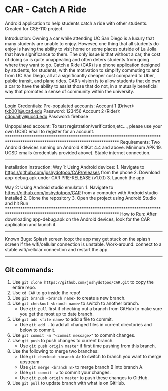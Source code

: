 # CAR - Catch A Ride
Android application to help students catch a ride with other students. 
Created for CSE-110 project.

Introduction: 
Owning a car while attending UC San Diego is a luxury that many students are unable to enjoy. However, one thing that all students do enjoy is having the ability to visit home or some places outside of La Jolla that have significance to them. The only issue is that without a car, the cost of doing so is quite unappealing and often deters students from going where they want to go. Catch a Ride (CAR) is a phone application designed by students, for students, with the motivation to simplify commuting to and from UC San Diego, all at a significantly cheaper cost compared to Uber, public transit, and plane rides. CAR’s vision is to allow students that do own a car to have the ability to assist those that do not, in a mutually beneficial way that promotes a sense of community within the university.

***************************************************************************************************************************
Login Credentials: 
Pre-populated accounts:
   Account 1 (Driver): tkb001@ucsd.edu   	  Password: 123456 
   Account 2 (Rider):  cdouaihy@ucsd.edu    Password: firebase
      
Unpopulated account: To test registration/verification,etc..., please use your own UCSD email to register for an account.       
     ***************************************************************************************************************************
Requirements: 
   Two Android devices running on Android KitKat 4.4 and above.
   Minimum APK 19.
   UCSD emails (credentials provided above).
   Stable internet connection.
   
***************************************************************************************************************************
Installation Instruction: 
   Way 1: Using Android devices:
      1. Navigate to https://github.com/joshydotpoo/CAR/releases from the phone
      2. Download app-debug.apk under CAR PRE-RELEASE (v1.0.1)
      3. Launch the app

   Way 2: Using Android studio emulator:
      1. Navigate to https://github.com/joshydotpoo/CAR from a computer with Android studio installed
      2. Clone the repository
      3. Open the project using Android Studio and hit Run
     ***************************************************************************************************************************
How to Run: 
   After downloading app-debug.apk on the Android devices, look for the CAR application and launch it.
   
***************************************************************************************************************************
Known Bugs: 
   Splash screen loop: the app may get stuck on the splash screen if the wifi/cellular connection is unstable. 
      Work-around: connect to a stable wifi/cellular connection and restart the app.

***************************************************************************************************************************

## Git commands:
1. Use `git clone https://github.com/joshydotpoo/CAR.git` to copy the entire repo.
2. Use `cd CAR` to go inside the repo!
3. Use `git branch <branch name>` to create a new branch.
4. Use `git checkout <branch name>` to switch to another branch.
   - Use `git pull` first if checking out a branch from GitHub to make sure you get the most up to date branch.
5. Use `git add <file name>` to add a file to commit.
   - Use `git add .` to add all changed files in current directories and below to commit.
5. Use `git commit -m "<commit message>"` to commit changes.
7. Use `git push` to push changes to current branch.
   - Use `git push origin master` if first time pushing from this branch.
8. Use the following to merge two branches: 
   - Use `git checkout <branch A>` to switch to branch you want to merge upstream
   - Use `git merge <branch B>` to merge branch B into branch A.
   - Use `git commit -a` to commit your changes.
   - Use `git push origin master` to push these changes to GitHub.
9. Use `git pull` to update branch with what is on GitHub.
